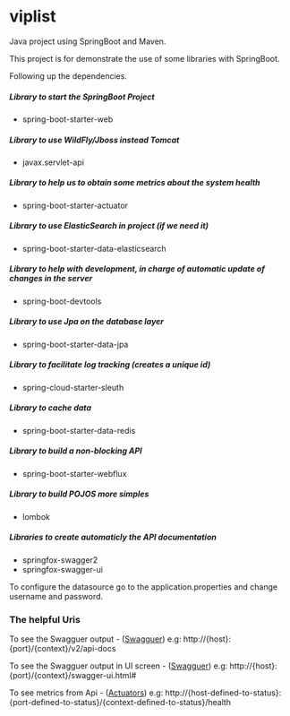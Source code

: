 # viplist
Java project using SpringBoot and Maven.

This project is for demonstrate the use of some libraries with SpringBoot.

Following up the dependencies.

##### Library to start the SpringBoot Project
- spring-boot-starter-web

##### Library to use WildFly/Jboss instead Tomcat 
- javax.servlet-api

##### Library to help us to obtain some metrics about the system health
- spring-boot-starter-actuator

##### Library to use ElasticSearch in project (if we need it)
- spring-boot-starter-data-elasticsearch 

##### Library to help with development, in charge of automatic update of changes in the server
- spring-boot-devtools

##### Library to use Jpa on the database layer
- spring-boot-starter-data-jpa

##### Library to facilitate log tracking (creates a unique id)
- spring-cloud-starter-sleuth
  
##### Library to cache data
- spring-boot-starter-data-redis

##### Library to build a non-blocking API
- spring-boot-starter-webflux

##### Library to build POJOS more simples
- lombok  

##### Libraries to create automaticly the API documentation
- springfox-swagger2 
- springfox-swagger-ui

  



 To configure the datasource go to the application.properties and change username and password.

### The helpful Uris
 
   To see the Swagguer output - ([Swagguer](https://www.baeldung.com/swagger-2-documentation-for-spring-rest-api))
  e.g: http://{host}:{port}/{context}/v2/api-docs
 
   To see the Swagguer output in UI screen - ([Swagguer](https://www.baeldung.com/swagger-2-documentation-for-spring-rest-api))
 e.g:  http://{host}:{port}/{context}/swagger-ui.html#
   
   To see metrics from Api -  ([Actuators](https://www.baeldung.com/spring-boot-actuators))
e.g: http://{host-defined-to-status}:{port-defined-to-status}/{context-defined-to-status}/health
 
 

